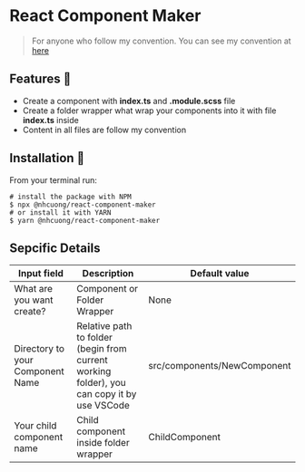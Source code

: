 # React Component Maker

> For anyone who follow my convention. You can see my convention at [here](https://github.com/nhcuongng/boilerplate-nextjs)

## Features 🎉

-   Create a component with **index.ts** and  **.module.scss** file
-   Create a folder wrapper what wrap your components into it with file **index.ts** inside
-   Content in all files are follow my convention


## Installation 🚀

From your terminal run:

```shell
# install the package with NPM
$ npx @nhcuong/react-component-maker
# or install it with YARN
$ yarn @nhcuong/react-component-maker
```

## Sepcific Details

| Input field                      	| Description                                                                                	| Default value               	|
|----------------------------------	|--------------------------------------------------------------------------------------------	|-----------------------------	|
| What are you want create?         | Component or Folder Wrapper                                                                	| None                        	|
| Directory to your Component Name 	| Relative path to folder (begin from current working folder), you can copy it by use VSCode 	| src/components/NewComponent 	|
| Your child component name        	| Child component inside folder wrapper                                                      	| ChildComponent              	|